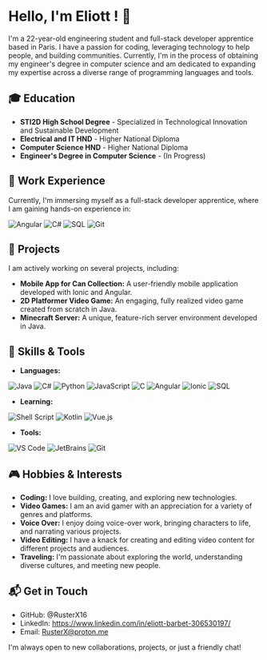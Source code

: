 # Hello, I'm Eliott ! 👋

I'm a 22-year-old engineering student and full-stack developer apprentice based in Paris. I have a passion for coding, leveraging technology to help people, and building communities. Currently, I'm in the process of obtaining my engineer's degree in computer science and am dedicated to expanding my expertise across a diverse range of programming languages and tools.

## 🎓 Education

- **STI2D High School Degree** - Specialized in Technological Innovation and Sustainable Development
- **Electrical and IT HND** - Higher National Diploma
- **Computer Science HND** - Higher National Diploma
- **Engineer's Degree in Computer Science** - (In Progress)

## 💼 Work Experience

Currently, I'm immersing myself as a full-stack developer apprentice, where I am gaining hands-on experience in:

![Angular](https://img.shields.io/badge/-Angular-DD0031?style=flat&logo=angular&logoColor=white)
![C#](https://img.shields.io/badge/-C%23-9A4DB8?style=flat&logo=c-sharp&logoColor=white)
![SQL](https://img.shields.io/badge/-SQL-4479A1?style=flat&logo=mysql&logoColor=white)
![Git](https://img.shields.io/badge/-Git-F05032?style=flat&logo=git&logoColor=white)

## 🚀 Projects

I am actively working on several projects, including:

- **Mobile App for Can Collection:** A user-friendly mobile application developed with Ionic and Angular.
- **2D Platformer Video Game:** An engaging, fully realized video game created from scratch in Java.
- **Minecraft Server:** A unique, feature-rich server environment developed in Java.

## 🔧 Skills & Tools

- **Languages:**

![Java](https://img.shields.io/badge/-Java-orange?style=flat&logo=java&logoColor=white)
![C#](https://img.shields.io/badge/-C%23-9A4DB8?style=flat&logo=c-sharp&logoColor=white)
![Python](https://img.shields.io/badge/-Python-blue?style=flat&logo=python&logoColor=white)
![JavaScript](https://img.shields.io/badge/-JavaScript-yellow?style=flat&logo=javascript&logoColor=black)
![C](https://img.shields.io/badge/-C-gray?style=flat&logo=c&logoColor=white)
![Angular](https://img.shields.io/badge/-Angular-DD0031?style=flat&logo=angular&logoColor=white)
![Ionic](https://img.shields.io/badge/-Ionic-cyan?style=flat&logo=ionic&logoColor=white)
![SQL](https://img.shields.io/badge/-SQL-4479A1?style=flat&logo=mysql&logoColor=white)

- **Learning:** 

![Shell Script](https://img.shields.io/badge/-Shell_Script-121011?style=flat&logo=gnu-bash&logoColor=white)
![Kotlin](https://img.shields.io/badge/-Kotlin-FF3B77?style=flat&logo=kotlin&logoColor=white)
![Vue.js](https://img.shields.io/badge/-Vue.js-4FC08D?style=flat&logo=vue.js&logoColor=white)

- **Tools:** 

![VS Code](https://img.shields.io/badge/-VS_Code-007ACC?style=flat&logo=visual-studio-code&logoColor=white)
![JetBrains](https://img.shields.io/badge/-JetBrains-000000?style=flat&logo=jetbrains&logoColor=white)
![Git](https://img.shields.io/badge/-Git-F05032?style=flat&logo=git&logoColor=white)

## 🎮 Hobbies & Interests

- **Coding:** I love building, creating, and exploring new technologies.
- **Video Games:** I am an avid gamer with an appreciation for a variety of genres and platforms.
- **Voice Over:** I enjoy doing voice-over work, bringing characters to life, and narrating various projects.
- **Video Editing:** I have a knack for creating and editing video content for different projects and audiences.
- **Traveling:** I'm passionate about exploring the world, understanding diverse cultures, and meeting new people.

## 📬 Get in Touch

- GitHub: @RusterX16
- LinkedIn: https://www.linkedin.com/in/eliott-barbet-306530197/
- Email: RusterX@proton.me

I'm always open to new collaborations, projects, or just a friendly chat!


